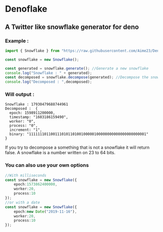 # Denoflake
## A Twitter like snowflake generator for deno

### Example : 
```Typescript
import { Snowflake } from "https://raw.githubusercontent.com/Aime23/Denoflake/master/mod.ts"

const snowflake = new Snowflake();

const generated = snowflake.generate(); //Generate a new snowflake
console.log("Snowflake : " + generated);
const decomposed = snowflake.decompose(generated); //Decompose the snowflake
console.log("Decomposed : ",decomposed);
```
### Will output :
```
Snowflake : 17930479688744961
Decomposed :  {
  epoch: 1598911200000,
  timestamp: "1603186159490",
  worker: "0",
  process: "0",
  increment: "1",
  binary: "111111101100111010110100100000100000000000000000000001"
}
```
If you try to decompose a something that is not a snowflake it will return false. A snowflake is a number written on 23 to 64 bits.
### You can also use your own options
```Typescript
//With milliseconds
const snowflake = new Snowflake({
    epoch:1573862400000,
    worker:20,
    process:10
});
//or with a date
const snowflake = new Snowflake({
    epoch:new Date("2019-11-16"),
    worker:20,
    process:10
});
```